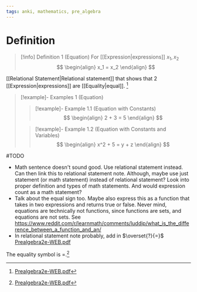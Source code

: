 ```yaml
---
tags: anki, mathematics, pre_algebra
---
```


# Definition

> [!info] Definition 1 (Equation)
> For [[Expression|expressions]] $x_1, x_2$
> $$
> \begin{align}
> x_1 = x_2
> \end{align}
> $$

[[Relational Statement|Relational statement]] that shows that $2$ [[Expression|expressions]] are [[Equality|equal]]. [^1]

> [!example]- Examples 1 (Equation)
> > [!example]- Example 1.1 (Equation with Constants)
> > $$
> > \begin{align}
> > 2 + 3 = 5
> > \end{align}
> > $$
> 
> > [!example]- Example 1.2 (Equation with Constants and Variables)
> > $$
> > \begin{align}
> > x^2 + 5 = y + z
> > \end{align}
> > $$

#TODO

- Math sentence doesn't sound good. Use relational statement instead. Can then link this to relational statement note. Although, maybe use just statement (or math statement) instead of relational statement? Look into proper definition and types of math statements. And would expression count as a math statement?
- Talk about the equal sign too. Maybe also express this as a function that takes in two expressions and returns true or false. Never mind, equations are technically not functions, since functions are sets, and equations are not sets. See https://www.reddit.com/r/learnmath/comments/luddip/what_is_the_difference_between_a_function_and_an/
- In relational statement note probably, add in $\overset{?}{=}$ [Prealgebra2e-WEB.pdf](zotero://open-pdf/library/items/W4QW2QZI?page=144)

[^1]: [Prealgebra2e-WEB.pdf](zotero://open-pdf/library/items/W4QW2QZI?page=33)



 The equality symbol is $=$.[^2]
[^2]: [Prealgebra2e-WEB.pdf](zotero://open-pdf/library/items/W4QW2QZI?page=112)
